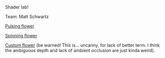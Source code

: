 Shader lab!

Team: Matt Schwartz

[Pulsing flower](https://www.shadertoy.com/view/l3lyWn)

[Spinning flower](https://www.shadertoy.com/view/43XyW8)

[Custom flower](https://www.shadertoy.com/view/M3fyWH) (be warned! This is... uncanny, for lack of better term. I think the ambiguous depth and lack of ambient occlusion are just kinda weird).
